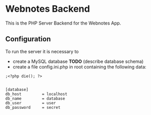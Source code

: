 # Webnotes Backend

This is the PHP Server Backend for the Webnotes App.

## Configuration

To run the server it is necessary to 
* create a MySQL database **TODO** (describe database schema) 
* create a file config.ini.php in root containing the following data:

```
;<?php die(); ?>


[database]
db_host         = localhost
db_name         = database
db_user         = user
db_password     = secret
```
